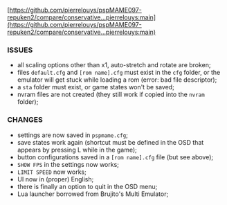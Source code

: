 
[https://github.com/pierrelouys/pspMAME097-repuken2/compare/conservative...pierrelouys:main](https://github.com/pierrelouys/pspMAME097-repuken2/compare/conservative...pierrelouys:main)

### ISSUES

- all scaling options other than x1, auto-stretch and rotate are broken;
- files `default.cfg` and `[rom name].cfg` must exist in the `cfg` folder, or the emulator will get stuck while loading a rom (error: bad file descriptor);
- a `sta` folder must exist, or game states won't be saved;
- nvram files are not created (they still work if copied into the `nvram` folder);

### CHANGES

- settings are now saved in `pspmame.cfg`;
- save states work again (shortcut must be defined in the OSD that appears by pressing L while in the game);
- button configurations saved in a `[rom name].cfg` file (but see above);
- `SHOW FPS` in the settings now works;
- `LIMIT SPEED` now works;
- UI now in (proper) English;
- there is finally an option to quit in the OSD menu;
- Lua launcher borrowed from Brujito's Multi Emulator;
